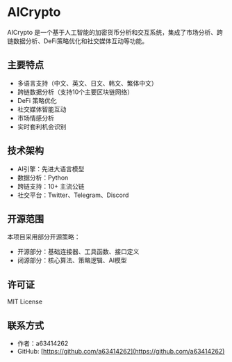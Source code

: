 ﻿# AICrypto

AICrypto 是一个基于人工智能的加密货币分析和交互系统，集成了市场分析、跨链数据分析、DeFi策略优化和社交媒体互动等功能。

## 主要特点

- 多语言支持（中文、英文、日文、韩文、繁体中文）
- 跨链数据分析（支持10个主要区块链网络）
- DeFi 策略优化
- 社交媒体智能互动
- 市场情感分析
- 实时套利机会识别

## 技术架构

- AI引擎：先进大语言模型
- 数据分析：Python
- 跨链支持：10+ 主流公链
- 社交平台：Twitter、Telegram、Discord

## 开源范围

本项目采用部分开源策略：

- 开源部分：基础连接器、工具函数、接口定义
- 闭源部分：核心算法、策略逻辑、AI模型

## 许可证

MIT License

## 联系方式

- 作者：a63414262
- GitHub: [https://github.com/a63414262](https://github.com/a63414262)
